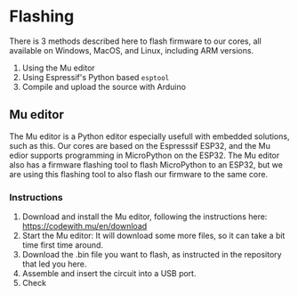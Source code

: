 # Flashing
There is 3 methods described here to flash firmware to our cores, all available on Windows, MacOS, and Linux, including ARM versions.

1. Using the Mu editor
2. Using Espressif's Python based `esptool`
3. Compile and upload the source with Arduino

## Mu editor
The Mu editor is a Python editor especially usefull with embedded solutions, such as this. Our cores are based on the Espresssif ESP32, and the Mu edior supports programming in MicroPython on the ESP32. The Mu editor also has a firmware flashing tool to flash MicroPython to an ESP32, but we are using this flashing tool to also flash our firmware to the same core.

### Instructions
1. Download and install the Mu editor, following the instructions here: https://codewith.mu/en/download
2. Start the Mu editor: It will download some more files, so it can take a bit time first time around.
3. Download the .bin file you want to flash, as instructed in the repository that led you here.
4. Assemble and insert the circuit into a USB port.
5. Check 
